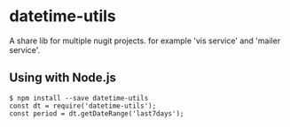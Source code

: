 # datetime-utils
A share lib for multiple nugit projects. for example 'vis service' and 'mailer service'.

 ## Using with Node.js
```
$ npm install --save datetime-utils
const dt = require('datetime-utils');
const period = dt.getDateRange('last7days');
